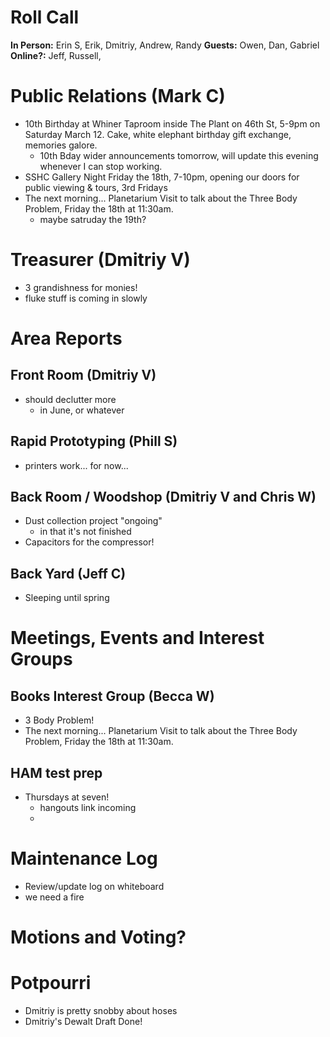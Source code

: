 # Roll Call
**In Person:** Erin S, Erik, Dmitriy, Andrew,  Randy
**Guests:** Owen, Dan, Gabriel
**Online?:** Jeff, Russell,
# Public Relations (Mark C)
  - 10th Birthday at Whiner Taproom inside The Plant on 46th St, 5-9pm on Saturday March 12. Cake, white elephant birthday gift exchange, memories galore.
    - 10th Bday wider announcements tomorrow, will update this evening whenever I can stop working.
  - SSHC Gallery Night Friday the 18th, 7-10pm, opening our doors for public viewing & tours, 3rd Fridays
  - The next morning... Planetarium Visit to talk about the Three Body Problem, Friday the 18th at 11:30am.
    - maybe satruday the 19th?
# Treasurer (Dmitriy V)
- 3 grandishness for monies!
- fluke stuff is coming in slowly
# Area Reports
## Front Room (Dmitriy V)
- should declutter more
  - in June, or whatever
## Rapid Prototyping (Phill S)
- printers work... for now...
## Back Room / Woodshop (Dmitriy V and Chris W)
- Dust collection project "ongoing"
  - in that it's not finished
- Capacitors for the compressor!
## Back Yard (Jeff C)
- Sleeping until spring
# Meetings, Events and Interest Groups

## Books Interest Group (Becca W)
  - 3 Body Problem!
  - The next morning... Planetarium Visit to talk about the Three Body Problem, Friday the 18th at 11:30am.
## HAM test prep
- Thursdays at seven!
  - hangouts link incoming
  - 
# Maintenance Log
- Review/update log on whiteboard
- we need a fire
# Motions and Voting?

# Potpourri
- Dmitriy is pretty snobby about hoses
- Dmitriy's Dewalt Draft Done!
